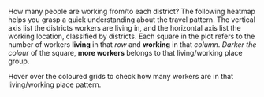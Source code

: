 How many people are working from/to each district? The following heatmap helps you grasp a quick understanding
about the travel pattern. The vertical axis list the districts workers are living in, and the horizontal axis 
list the working location, classified by districts. Each square in the plot refers to the number of workers 
**living** in that *row* and **working** in that *column*. *Darker the colour* of the square, **more workers** 
belongs to that living/working place group.

Hover over the coloured grids to check how many workers are in that living/working place pattern.